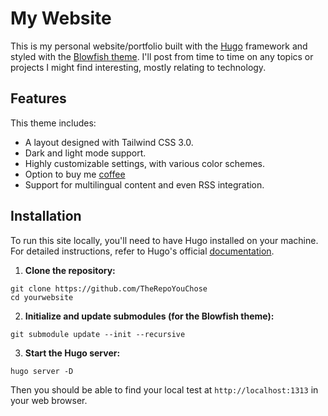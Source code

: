 # My Website
This is my personal website/portfolio built with the [Hugo](https://gohugo.io/) framework and styled with the [Blowfish theme](https://github.com/nunocoracao/blowfish). I'll post from time to time on any topics or projects I might find interesting, mostly relating to technology.

## Features

This theme includes:
- A layout designed with Tailwind CSS 3.0.
- Dark and light mode support.
- Highly customizable settings, with various color schemes.
- Option to buy me [coffee](https://www.buymeacoffee.com/carterpry)
- Support for multilingual content and even RSS integration.

## Installation
To run this site locally, you'll need to have Hugo installed on your machine. For detailed instructions, refer to Hugo's official [documentation](https://gohugo.io/getting-started/installing/).

1. **Clone the repository:**
```
git clone https://github.com/TheRepoYouChose
cd yourwebsite
```

2. **Initialize and update submodules (for the Blowfish theme):**
```
git submodule update --init --recursive
```

3. **Start the Hugo server:**
```
hugo server -D
```


Then you should be able to find your local test at `http://localhost:1313` in your web browser.

